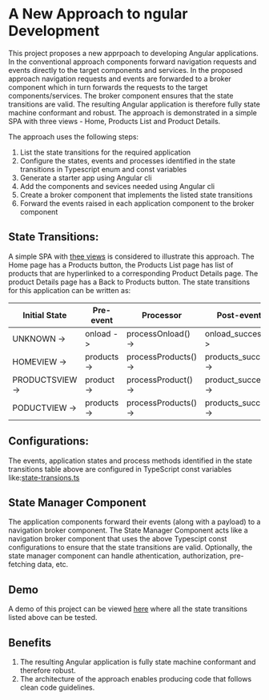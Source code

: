 # A New Approach to ngular Development

This project proposes a new apprpoach to developing Angular applications. In the conventional approach components forward navigation requests and events directly to the target components and services. In the proposed approach navigation requests and events are forwarded to a broker component which in turn forwards the requests to the target components/services. The broker component ensures that the state transitions are valid. The resulting Angular application is therefore fully state machine conformant and robust. The approach is demonstrated in a simple SPA with three views - Home, Products List and Product Details.

The approach uses the following steps:

1. List the state transitions for the required application
2. Configure the states, events and processes identified in the state transitions in Typescript enum and const variables
3. Generate a starter app using Angular cli
4. Add the components and sevices needed using Angular cli
5. Create a broker component that implements the listed state transitions
6. Forward the events raised in each application component to the broker component

## State Transitions:

A simple SPA with [thee views](https://mapteb.github.io/new-approach-to-angular-development) is considered to illustrate this approach. The Home page has a Products button, the Products List page has list of products that are hyperlinked to a corresponding Product Details page. The product Details page has a Back to Products button. The state transitions for this application can be written as:
   
<strong>Initial State</strong> | <strong>Pre-event</strong> | <strong>Processor</strong> | <strong>Post-event</strong>     | <strong>Final State</strong>
----------------- | ------------------ |------------------ | ------------------ | ------------------ 
  UNKNOWN       -> | onload   -> | processOnload()   -> | onload_success   -> | HOMEVIEW
  HOMEVIEW      -> | products -> | processProducts() -> | products_success -> | PRODUCTSVIEW
  PRODUCTSVIEW  -> | product  -> | processProduct()  -> | product_success  -> | PODUCTVIEW
  PODUCTVIEW    -> | products -> | processProducts() -> | products_success -> | PRODUCTSVIEW

## Configurations:

The events, application states and process methods identified in the state transitions table above are configured in TypeScript const variables like:[state-transions.ts](https://github.com/mapteb/angular-a-development-pattern/blob/main/src/app/state-transitions/state-transitions.ts)

## State Manager Component

The application components forward their events (along with a payload) to a navigation broker component. The State Manager Component acts like a navigation broker component that uses the above Typescipt const configurations to ensure that the state transitions are valid. Optionally, the state manager component can handle athentication, authorization, pre-fetching data, etc.  

## Demo

A demo of this project can be viewed [here](https://mapteb.github.io/angular-a-development-pattern) where all the state transitions listed above can be tested.

## Benefits

1. The resulting Angular application is fully state machine conformant and therefore robust.
2. The architecture of the approach enables producing code that follows clean code guidelines.
